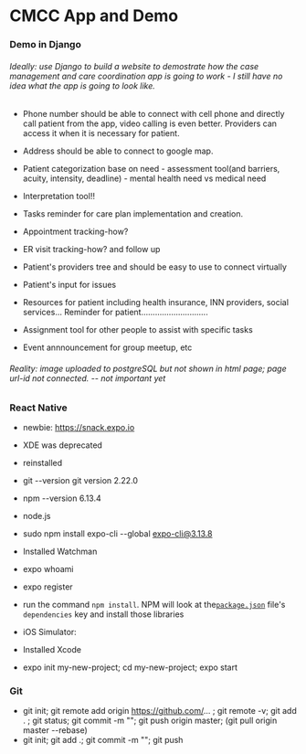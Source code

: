 # CMCC App and Demo

### Demo in Django
###### Ideally: use Django to build a website to demostrate how the case management and care coordination app is going to work - I still have no idea what the app is going to look like.
- Phone number should be able to connect with cell phone and directly call patient from the app, video calling is even better. Providers can access it when it is necessary for patient.

- Address should be able to connect to google map.

- Patient categorization base on need - assessment tool(and barriers, acuity, intensity, deadline) - mental health need vs medical need

- Interpretation tool!!

- Tasks reminder for care plan implementation and creation.

- Appointment tracking-how?

- ER visit tracking-how? and follow up 

- Patient's providers tree and should be easy to use to connect virtually

- Patient's input for issues

- Resources for patient including health insurance, INN providers, social services... Reminder for patient.............................

- Assignment tool for other people to assist with specific tasks

- Event annnouncement for group meetup, etc

###### Reality: image uploaded to postgreSQL but not shown in html page; page url-id not connected. -- not important yet


### React Native

- newbie: https://snack.expo.io

- XDE was deprecated 

- reinstalled
- git --version git version 2.22.0
- npm --version 6.13.4
- node.js

- sudo npm install expo-cli --global  expo-cli@3.13.8
- Installed Watchman

- expo whoami
- expo register

- run the command `npm install`. NPM will look at the[`package.json`](/package.json) file's `dependencies` key and install those libraries

- iOS Simulator:
- Installed Xcode
- expo init my-new-project; cd my-new-project; expo start

### Git
- git init; git remote add origin https://github.com/... ; git remote -v; git add . ; git status; git commit -m ""; git push origin master; (git pull origin master --rebase)
- git init; git add .; git commit -m ""; git push
